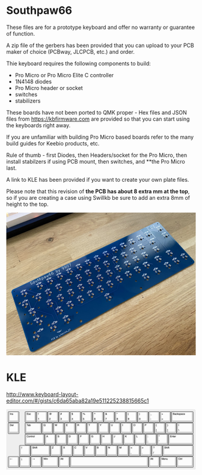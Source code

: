 # Southpaw66

These files are for a prototype keyboard and offer no warranty or guarantee of function.

A zip file of the gerbers has been provided that you can upload to your PCB maker of choice (PCBway, JLCPCB, etc.) and order.

Thie keyboard requires the following components to build:
* Pro Micro or Pro Micro Elite C controller
* 1N4148 diodes
* Pro Micro header or socket
* switches
* stabilizers

These boards have not been ported to QMK proper - Hex files and JSON files from https://kbfirmware.com are provided so that you can start using the keyboards right away.

If you are unfamiliar with building Pro Micro based boards refer to the many build guides for Keebio products, etc. 

Rule of thumb - first Diodes, then Headers/socket for the Pro Micro, then install stabilzers if using PCB mount, then switches, and **the Pro Micro last.

A link to KLE has been provided if you want to create your own plate files.

Please note that this revision of **the PCB has about 8 extra mm at the top**, so if you are creating a case using Swillkb be sure to add an extra 8mm of height to the top.

![PCB](s66_pcb.jpeg)

# KLE
http://www.keyboard-layout-editor.com/#/gists/c6da65aba82a19e511225238815665c1

![Layout](Southpaw66_layout.png)
